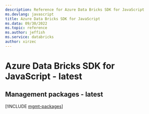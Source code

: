 ```yaml
---
description: Reference for Azure Data Bricks SDK for JavaScript
ms.devlang: javascript
title: Azure Data Bricks SDK for JavaScript
ms.data: 09/30/2022
ms.topic: reference
ms.author: jeffish
ms.service: databricks
author: xirzec
---
```

# Azure Data Bricks SDK for JavaScript - latest

## Management packages - latest
[!INCLUDE [mgmt-packages](data-bricks-mgmt-index.md)]